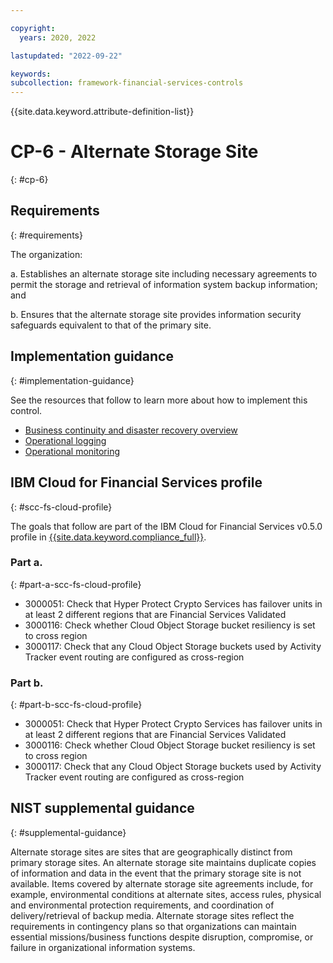 ```yaml
---

copyright:
  years: 2020, 2022

lastupdated: "2022-09-22"

keywords: 
subcollection: framework-financial-services-controls
---
```


{{site.data.keyword.attribute-definition-list}}

# CP-6 - Alternate Storage Site
{: #cp-6}

## Requirements
{: #requirements}

The organization:

a. Establishes an alternate storage site including necessary agreements to permit the storage and retrieval of information system backup information; and

b. Ensures that the alternate storage site provides information security safeguards equivalent to that of the primary site.

## Implementation guidance
{: #implementation-guidance}

See the resources that follow to learn more about how to implement this control.

- [Business continuity and disaster recovery overview](/docs/framework-financial-services?topic=framework-financial-services-shared-bcdr)
- [Operational logging](/docs/framework-financial-services?topic=framework-financial-services-shared-logging-operational)
- [Operational monitoring](/docs/framework-financial-services?topic=framework-financial-services-shared-monitoring-operational)

## IBM Cloud for Financial Services profile
{: #scc-fs-cloud-profile}

The goals that follow are part of the IBM Cloud for Financial Services v0.5.0 profile in [{{site.data.keyword.compliance_full}}](/docs/security-compliance?topic=security-compliance-getting-started).

### Part a.
{: #part-a-scc-fs-cloud-profile}

- 3000051: Check that Hyper Protect Crypto Services has failover units in at least 2 different regions that are Financial Services Validated
- 3000116: Check whether Cloud Object Storage bucket resiliency is set to cross region
- 3000117: Check that any Cloud Object Storage buckets used by Activity Tracker event routing are configured as cross-region

### Part b.
{: #part-b-scc-fs-cloud-profile}

- 3000051: Check that Hyper Protect Crypto Services has failover units in at least 2 different regions that are Financial Services Validated
- 3000116: Check whether Cloud Object Storage bucket resiliency is set to cross region
- 3000117: Check that any Cloud Object Storage buckets used by Activity Tracker event routing are configured as cross-region

## NIST supplemental guidance
{: #supplemental-guidance}

Alternate storage sites are sites that are geographically distinct from primary storage sites. An alternate storage site maintains duplicate copies of information and data in the event that the primary storage site is not available. Items covered by alternate storage site agreements include, for example, environmental conditions at alternate sites, access rules, physical and environmental protection requirements, and coordination of delivery/retrieval of backup media. Alternate storage sites reflect the requirements in contingency plans so that organizations can maintain essential missions/business functions despite disruption, compromise, or failure in organizational information systems.

